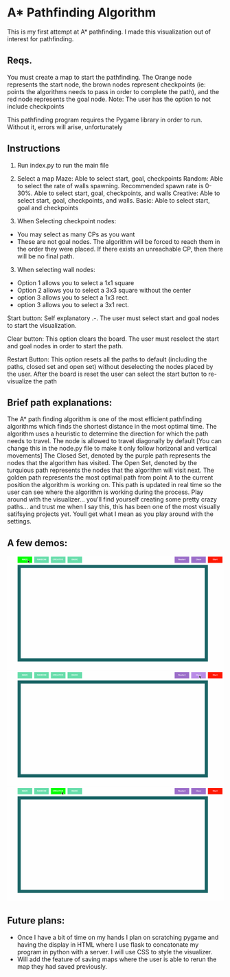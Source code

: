 # A* Pathfinding Algorithm
This is my first attempt at A* pathfinding. I made this visualization out of interest for pathfinding. 

## Reqs.
You must create a map to start the pathfinding. The Orange node represents the start node, the brown nodes represent checkpoints
(ie: points the algorithms needs to pass in order to complete the path), and the red node represents the goal node.
Note: The user has the option to not include checkpoints

This pathfinding program requires the Pygame library in order to run. Without it, errors will arise, unfortunately

## Instructions
1) Run index.py to run the main file

2) Select a map
Maze: Able to select start, goal, checkpoints
Random: Able to select the rate of walls spawning. Recommended spawn rate is 0-30%. Able to select start, goal, checkpoints, and walls
Creative: Able to select start, goal, checkpoints, and walls. 
Basic: Able to select start, goal and checkpoints

3) When Selecting checkpoint nodes: 
- You may select as many CPs as you want
- These are not goal nodes. The algorithm will be forced to reach them in the order they were placed. If there exists an unreachable CP, then there will be no final path.

3) When selecting wall nodes:
 - Option 1 allows you to select a 1x1 square
 - Option 2 allows you to select a 3x3 square without the center
 - option 3 allows you to select a 1x3 rect.
 - option 3 allows you to select a 3x1 rect.
 

Start button:
Self explanatory .-. The user must select start and goal nodes to start the visualization.

Clear button:
This option clears the board. The user must reselect the start and goal nodes in order to start the path.

Restart Button:
This option resets all the paths to default (including the paths, closed set and open set) without deselecting the nodes placed by the user.
After the board is reset the user can select the start button to re-visualize the path

## Brief path explanations:
The A* path finding algorithm is one of the most efficient pathfinding algorithms which finds the shortest distance in the most optimal time. The algorithm uses a heuristic to determine the direction for which the path needs to travel. The node is allowed to travel diagonally by default [You can change this in the node.py file to make it only follow horizonal and vertical movements]
The Closed Set, denoted by the purple path represents the nodes that the algorithm has visited. The Open Set, denoted by the turquious path represents the nodes that the algorithm will visit next. The golden path represents the most optimal path from point A to the current position the algorithm is working on. This path is updated in real time so the user can see where the algorithm is working during the process. Play around with the visualizer... you'll find yourself creating some pretty crazy paths... and trust me when I say this, this has been one of the most visually satifsying projects yet. Youll get what I mean as you play around with the settings.

## A few demos:
![](readmeimages/showcase4.gif)
![](readmeimages/showcase2.gif)
![](readmeimages/showcase1.gif)

## Future plans: 
- Once I have a bit of time on my hands I plan on scratching pygame and having the display in HTML where I use flask to
concatonate my program in python with a server. I will use CSS to style the visualizer.
- Will add the feature of saving maps where the user is able to rerun the map they had saved previously.




 
